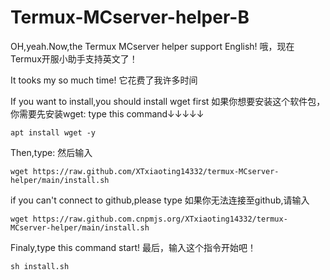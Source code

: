 # Termux-MCserver-helper-B
OH,yeah.Now,the Termux MCserver helper support English!
哦，现在Termux开服小助手支持英文了！

It tooks my so much time!
它花费了我许多时间

If you want to install,you should install wget first
如果你想要安装这个软件包，你需要先安装wget:
type this command↓↓↓↓↓
```
apt install wget -y
```

Then,type:
然后输入
```
wget https://raw.github.com/XTxiaoting14332/termux-MCserver-helper/main/install.sh
```
if you can't connect to github,please type
如果你无法连接至github,请输入
```
wget https://raw.github.com.cnpmjs.org/XTxiaoting14332/termux-MCserver-helper/main/install.sh
```
Finaly,type this command start!
最后，输入这个指令开始吧！
```
sh install.sh
```
